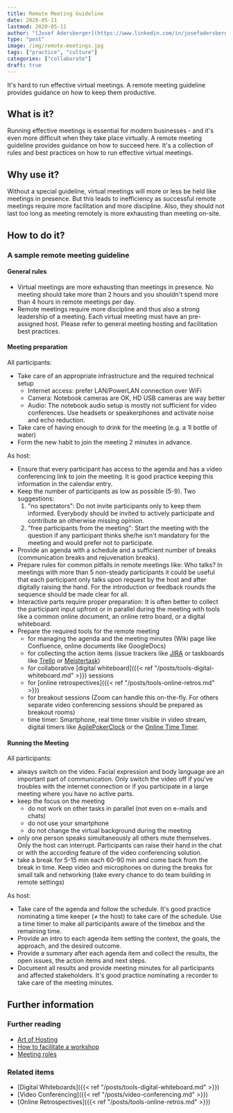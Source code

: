 ```yaml
---
title: Remote Meeting Guideline
date: 2020-05-11
lastmod: 2020-05-11
author: "[Josef Adersberger](https://www.linkedin.com/in/josefadersberger)"
type: "post"
image: /img/remote-meetings.jpg
tags: ["practice", "culture"]
categories: ["collaborate"]
draft: true
---
```


It's hard to run effective virtual meetings. A remote meeting guideline provides guidance on how to keep them productive.

<!--more-->

## What is it?

Running effective meetings is essential for modern businesses - and it's even more difficult when they take place virtually. A remote meeting guideline provides guidance on how to succeed here. It's a collection of rules and best practices on how to run effective virtual meetings.

## Why use it?

Without a special guideline, virtual meetings will more or less be held like meetings in presence. But this leads to inefficiency as successful remote meetings require more facilitation and more discipline. Also, they should not last too long as meeting remotely is more exhausting than meeting on-site. 

## How to do it?

### A sample remote meeting guideline

#### General rules
 * Virtual meetings are more exhausting than meetings in presence. No meeting should take more than 2 hours and you shouldn't spend more than 4 hours in remote meetings per day.  
 * Remote meetings require more discipline and thus also a strong leadership of a meeting. Each virtual meeting must have an pre-assigned host. Please refer to general meeting hosting and facilitation best practices.

#### Meeting preparation

All participants:
 * Take care of an appropriate infrastructure and the required technical setup
    * Internet access: prefer LAN/PowerLAN connection over WiFi 
    * Camera: Notebook cameras are OK, HD USB cameras are way better
    * Audio: The notebook audio setup is mostly not sufficient for video conferences. Use headsets or speakerphones and activate noise and echo reduction.
 * Take care of having enough to drink for the meeting (e.g. a 1l bottle of water)
 * Form the new habit to join the meeting 2 minutes in advance. 


As host:
 * Ensure that every participant has access to the agenda and has a video conferencing link to join the meeting. It is good practice keeping this information in the calendar entry.
 * Keep the number of participants as low as possible (5-9). Two suggestions:
    1. "no spectators": Do not invite participants only to keep them informed. Everybody should be invited to actively participate and contribute an otherwise missing opinion.
    2. "free participants from the meeting": Start the meeting with the question if any participant thinks she/he isn't mandatory for the meeting and would prefer not to participate.
 * Provide an agenda with a schedule and a sufficient number of breaks (communication breaks and rejuvenation breaks).
 * Prepare rules for common pitfalls in remote meetings like: Who talks? In meetings with more than 5 non-steady participants it could be useful that each participant only talks upon request by the host and after digitally raising the hand. For the introduction or feedback rounds the sequence should be made clear for all.
 * Interactive parts require proper preparation: It is often better to collect the participant input upfront or in parallel during the meeting with tools like a common online document, an online retro board, or a digital whiteboard.
 * Prepare the required tools for the remote meeting
    * for managing the agenda and the meeting minutes (Wiki page like Confluence, online documents like GoogleDocs)
    * for collecting the action items (issue trackers like [JIRA](https://www.atlassian.com/software/jira) or taskboards like [Trello](https://trello.com) or [Meistertask](https://www.meistertask.com/)) 
    * for collaborative [digital whiteboard]({{< ref "/posts/tools-digital-whiteboard.md" >}}) sessions
    * for [online retrospectives]({{< ref "/posts/tools-online-retros.md" >}})
    * for breakout sessions (Zoom can handle this on-the-fly. For others separate video conferencing sessions should be prepared as breakout rooms)
    * time timer: Smartphone, real time timer visible in video stream, digital timers like [AgilePokerClock](https://www.agilepokerclock.com/clock) or the [Online Time Timer](http://timer.designthinkingcoach.de).
    
#### Running the Meeting

All participants:
 * always switch on the video. Facial expression and body language are an important part of communication. Only switch the video off if you've troubles with the internet connection or if you participate in a large meeting where you have no active parts.
 * keep the focus on the meeting
    * do not work on other tasks in parallel (not even on e-mails and chats)
    * do not use your smartphone 
    * do not change the virtual background during the meeting
 * only one person speaks simultaneously all others mute themselves. Only the host can interrupt. Participants can raise their hand in the chat or with the according feature of the video conferencing solution.
 * take a break for 5-15 min each 60-90 min and come back from the break in time. Keep video and microphones on during the breaks for small talk and networking (take every chance to do team building in remote settings)
 
 As host:
 * Take care of the agenda and follow the schedule. It's good practice nominating a time keeper (≠ the host) to take care of the schedule. Use a time timer to make all participants aware of the timebox and the remaining time.
 * Provide an intro to each agenda item setting the context, the goals, the approach, and the desired outcome. 
 * Provide a summary after each agenda item and collect the results, the open issues, the action items and next steps.
 * Document all results and provide meeting minutes for all participants and affected stakeholders. It's good practice nominating a recorder to take care of the meeting minutes.

## Further information

### Further reading
 * [Art of Hosting](https://www.artofhosting.org/what-is-aoh/methods)
 * [How to facilitate a workshop](https://www.howspace.com/resources/how-to-facilitate-a-workshop)
 * [Meeting roles](https://www.conferencecalling.com/blog/meeting-roles) 

### Related items
 * [Digital Whiteboards]({{< ref "/posts/tools-digital-whiteboard.md" >}})
 * [Video Conferencing]({{< ref "/posts/video-conferencing.md" >}})
 * [Online Retrospectives]({{< ref "/posts/tools-online-retros.md" >}})
